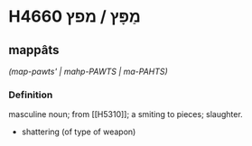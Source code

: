 # H4660 מַפָּץ / מפץ

## mappâts

_(map-pawts' | mahp-PAWTS | ma-PAHTS)_

### Definition

masculine noun; from [[H5310]]; a smiting to pieces; slaughter.

- shattering (of type of weapon)
